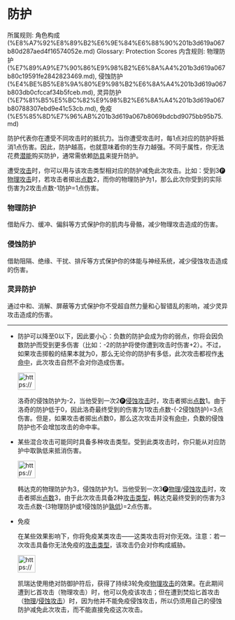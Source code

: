 # 防护

所属规则: 角色构成 (%E8%A7%92%E8%89%B2%E6%9E%84%E6%88%90%201b3d619a067b80d287aed4f16574052e.md)
Glossary: Protection Scores
内含规则: 物理防护 (%E7%89%A9%E7%90%86%E9%98%B2%E6%8A%A4%201b3d619a067b80c19591fe2842823469.md), 侵蚀防护 (%E4%BE%B5%E8%9A%80%E9%98%B2%E6%8A%A4%201b3d619a067b803db0cfccaf34b5fceb.md), 灵异防护 (%E7%81%B5%E5%BC%82%E9%98%B2%E6%8A%A4%201b3d619a067b80788307ebd9e41c53cb.md), 免疫 (%E5%85%8D%E7%96%AB%201b3d619a067b8069bdcbd9075bb95b75.md)

防护代表你在遭受不同攻击时的抵抗力。当你遭受攻击时，每1点对应的防护将抵消1点伤害。因此，防护越高，也就意味着你的生存力越强。不同于属性，你无法花费[潜能](%E6%BD%9C%E8%83%BD%201b3d619a067b80c2bdb4c721adc30021.md)购买防护，通常需依赖[防具](%E9%98%B2%E5%85%B7%201b3d619a067b80938abaef71568c2e0a.md)来提升防护。

遭受[攻击](%E6%94%BB%E5%87%BB%201b5d619a067b80ab8482e091a267f3f3.md)时，你可以用与该攻击类型相对应的防护减免此次攻击。比如：受到3🅟[物理攻击](%E7%89%A9%E7%90%86%E6%94%BB%E5%87%BB%201b4d619a067b801e990cfa56185bd47c.md)时，若攻击者掷出[点数](%E7%82%B9%E6%95%B0%201b3d619a067b806ebe79e7eaae471228.md)2，而你的物理防护为1，那么此次你受到的实际伤害为2攻击点数-1防护=1点伤害。

### 物理防护

借助斥力、缓冲、偏斜等方式保护你的肌肉与骨骼，减少物理攻击造成的伤害。

### 侵蚀防护

借助阻隔、绝缘、干扰、排斥等方式保护你的体能与神经系统，减少侵蚀攻击造成的伤害。

### 灵异防护

通过中和、消解、屏蔽等方式保护你不受超自然力量和心智错乱的影响，减少灵异攻击造成的伤害。

---

- 防护可以降至0以下，因此要小心：负数的防护会成为你的弱点，你将会因负数防护而受到更多伤害（比如：-2的防护将使你遭到攻击时伤害+2）。不过，如果攻击掷骰的结果本就为0，那么无论你的防护有多低，此次攻击都视作[未命中](%E6%9C%AA%E5%91%BD%E4%B8%AD%201b4d619a067b8046b3a1f2cb05d30184.md)，此次攻击自然不会对你造成伤害。
    
    <aside>
    <img src="https://www.notion.so/icons/preview_lightgray.svg" alt="https://www.notion.so/icons/preview_lightgray.svg" width="40px" />
    
    洛奇的侵蚀防护为-2，当他受到一次2🅟[侵蚀攻击](%E4%BE%B5%E8%9A%80%E6%94%BB%E5%87%BB%201b4d619a067b80658956f8f0545547a9.md)时，攻击者掷出[点数](%E7%82%B9%E6%95%B0%201b3d619a067b806ebe79e7eaae471228.md)1。由于洛奇的防护低于0，因此洛奇最终受到的伤害为1攻击点数-(-2侵蚀防护)=3点伤害。但是，如果攻击者掷出点数0，那么这次攻击并没有[命中](%E5%91%BD%E4%B8%AD%201b4d619a067b805b9ae6f266211ce9d3.md)，负数的侵蚀防护也不会增加攻击的命中率。
    
    </aside>
    
- 某些混合攻击可能同时具备多种攻击类型。受到此类攻击时，你只能从对应防护中取孰低来抵消伤害。
    
    <aside>
    <img src="https://www.notion.so/icons/preview_lightgray.svg" alt="https://www.notion.so/icons/preview_lightgray.svg" width="40px" />
    
    韩达克的物理防护为3，侵蚀防护为1。当他受到一次3🅟[物理](%E7%89%A9%E7%90%86%E6%94%BB%E5%87%BB%201b4d619a067b801e990cfa56185bd47c.md)/[侵蚀攻击](%E4%BE%B5%E8%9A%80%E6%94%BB%E5%87%BB%201b4d619a067b80658956f8f0545547a9.md)时，攻击者掷出[点数](%E7%82%B9%E6%95%B0%201b3d619a067b806ebe79e7eaae471228.md)3，由于此次攻击具备2种[攻击类型](%E6%94%BB%E5%87%BB%E7%B1%BB%E5%9E%8B%201b4d619a067b808fb1a6fdd528e09d5e.md)，韩达克最终受到的伤害为3攻击点数-(3物理防护或1侵蚀防护[孰低](%E5%AD%B0%E4%BD%8E%201b3d619a067b80129f8ad6f93d692b0b.md))=2点伤害。
    
    </aside>
    
- 免疫
    
    
    在某些效果影响下，你将免疫某类攻击——这类攻击将对你无效。注意：若一次攻击具备你无法免疫的[攻击类型](%E6%94%BB%E5%87%BB%E7%B1%BB%E5%9E%8B%201b4d619a067b808fb1a6fdd528e09d5e.md)，该攻击仍会对你构成威胁。
    
    <aside>
    <img src="https://www.notion.so/icons/preview_lightgray.svg" alt="https://www.notion.so/icons/preview_lightgray.svg" width="40px" />
    
    凯瑞达使用绝对防御护符后，获得了持续3轮免疫[物理攻击](%E7%89%A9%E7%90%86%E6%94%BB%E5%87%BB%201b4d619a067b801e990cfa56185bd47c.md)的效果。在此期间遭到匕首攻击（物理攻击）时，他可以免疫该攻击；但在遭到焚焰匕首攻击（[物理](%E7%89%A9%E7%90%86%E6%94%BB%E5%87%BB%201b4d619a067b801e990cfa56185bd47c.md)/[侵蚀攻击](%E4%BE%B5%E8%9A%80%E6%94%BB%E5%87%BB%201b4d619a067b80658956f8f0545547a9.md)）时，因为他并不能免疫侵蚀攻击，所以仍须用自己的侵蚀防护减免此次攻击，而不能直接免疫这次攻击。
    
    </aside>
